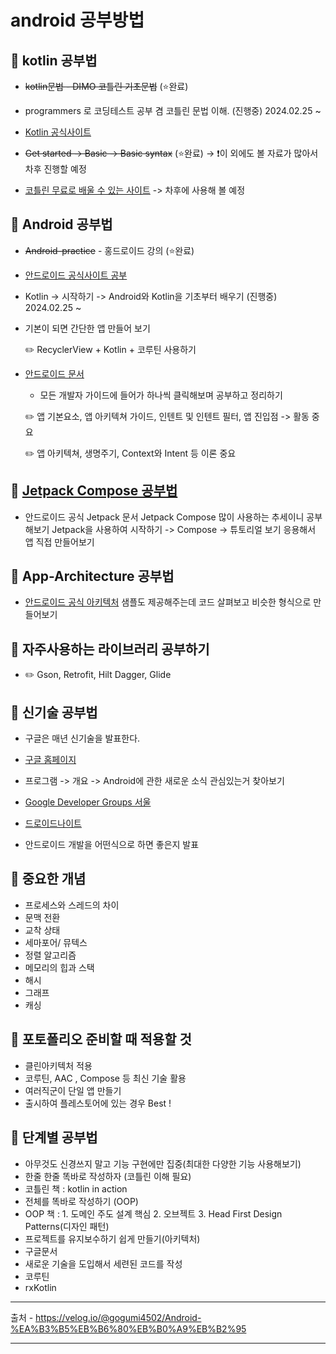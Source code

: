# android 공부방법

## 📝 kotlin 공부법

 - ~~kotlin문법 - DIMO 코틀린 기초문법~~ (⭐️완료)
 - programmers 로 코딩테스트 공부 겸 코틀린 문법 이해. (진행중) 2024.02.25 ~

 - [Kotlin 공식사이트](https://kotlinlang.org/)
 - ~~Get started -> Basic -> Basic syntax~~ (⭐️완료) -> ❗️이 외에도 볼 자료가 많아서 차후 진행할 예정

 - [코틀린 무료로 배울 수 있는 사이트](https://hyperskill.org/tracks/18) -> 차후에 사용해 볼 예정
   
## 📝 Android 공부법

 - ~~Android-practice~~ - 홍드로이드 강의 (⭐️완료)
   
 - [안드로이드 공식사이트 공부](https://developer.android.com/?authuser=1&hl=ko)
 - Kotlin -> 시작하기 -> Android와 Kotlin을 기초부터 배우기 (진행중) 2024.02.25 ~
 - 기본이 되면 간단한 앱 만들어 보기
   
    ✏️ RecyclerView + Kotlin + 코루틴 사용하기
   
 - [안드로이드 문서](https://developer.android.com/develop?hl=ko)
   - 모든 개발자 가이드에 들어가 하나씩 클릭해보며 공부하고 정리하기
     
    ✏️ 앱 기본요소, 앱 아키텍쳐 가이드, 인텐트 및 인텐트 필터, 앱 진입점 -> 활동 중요

    ✏️ 앱 아키텍쳐, 생명주기, Context와 Intent 등 이론 중요

## 📝 [Jetpack Compose 공부법](https://developer.android.com/jetpack?hl=ko)
   - 안드로이드 공식 Jetpack 문서
      Jetpack Compose 많이 사용하는 추세이니 공부해보기
      Jetpack을 사용하여 시작하기 -> Compose -> 튜토리얼 보기
      응용해서 앱 직접 만들어보기

## 📝 App-Architecture 공부법
  - [안드로이드 공식 아키텍처](https://developer.android.com/topic/architecture?hl=ko)
    샘플도 제공해주는데 코드 살펴보고 비슷한 형식으로 만들어보기

## 📝 자주사용하는 라이브러리 공부하기

  - ✏️ Gson, Retrofit, Hilt Dagger, Glide

## 📝 신기술 공부법
  - 구글은 매년 신기술을 발표한다.

  - [구글 홈페이지](https://io.google/2022/intl/ko/)
  - 프로그램 -> 개요 -> Android에 관한 새로운 소식 관심있는거 찾아보기

  - [Google Developer Groups 서울](https://gdg.community.dev/gdg-seoul/)

  - [드로이드나이트](https://sites.google.com/view/dk21/?pli=1)
  - 안드로이드 개발을 어떤식으로 하면 좋은지 발표

## 📝 중요한 개념
  - 프로세스와 스레드의 차이
  - 문맥 전환
  - 교착 상태
  - 세마포어/ 뮤텍스
  - 정렬 알고리즘
  - 메모리의 힙과 스택
  - 해시
  - 그래프
  - 캐싱

## 📝 포토폴리오 준비할 때 적용할 것
  - 클린아키텍처 적용
  - 코루틴, AAC , Compose 등 최신 기술 활용
  - 여러직군이 단일 앱 만들기
  - 출시하여 플레스토어에 있는 경우 Best !

## 📝 단계별 공부법
- 아무것도 신경쓰지 말고 기능 구현에만 집중(최대한 다양한 기능 사용해보기)
- 한줄 한줄 똑바로 작성하자 (코틀린 이해 필요)
- 코틀린 책 : kotlin in action
- 전체를 똑바로 작성하기 (OOP)
- OOP 책 : 1. 도메인 주도 설계 핵심 2. 오브젝트 3. Head First Design Patterns(디자인 패턴)
- 프로젝트를 유지보수하기 쉽게 만들기(아키텍처)
- 구글문서
- 새로운 기술을 도입해서 세련된 코드를 작성
- 코루틴
- rxKotlin




---

출처 - <https://velog.io/@gogumi4502/Android-%EA%B3%B5%EB%B6%80%EB%B0%A9%EB%B2%95>

---
